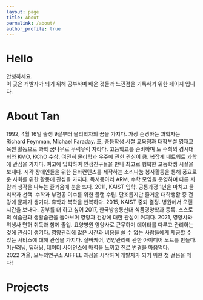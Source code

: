 ```yaml
---
layout: page
title: About
permalink: /about/
author_profile: true
---
```

# Hello  

안녕하세요.  
이 곳은 개발자가 되기 위해 공부하며 배운 것들과 느낀점을 기록하기 위한 페이지 입니다.

# About Tan  

1992, 4월 16일 출생
9살부터 물리학자의 꿈을 가지다. 가장 존경하는 과학자는 Richard Feynman, Michael Faraday.
초, 중등학생 시절 교육청과 대학부설 영재교육원 활동으로 과학 꿈나무로 무럭무럭 자라다.
고등학교를 준비하며 도 주최의 경시대회와 KMO, KChO 수상.
여전히 물리학과 우주에 관한 관심이 큼. 복잡계 네트워트 과학에 관심을 가지다.
여고에 입학하여 인생친구들을 만나 최고로 행복한 고등학생 시절을 보내다.
시각 장애인들을 위한 문화컨텐츠를 제작하는 소리나눔 봉사활동을 통해 풍요로운 사회를 위한 활동에 관심을 가지다.
독서동아리 ARM, 수학 모임을 운영하며 다른 사람과 생각을 나누는 즐거움에 눈을 뜨다.
2011, KAIST 입학. 공통과정 1년을 마치고 물리학과 선택. 수학과 부전공 이수를 위한 플랜 수립.
단조롭지만 즐거운 대학생활 중 건강에 문제가 생기다.
휴학과 복학을 반복하다. 2015, KAIST 중퇴 결정.
병원에서 오랜 시간을 보내다. 공부를 더 하고 싶어 2017, 한국방송통신대 식품영양학과 등록.
스스로의 식습관과 생활습관을 돌아보며 영양과 건강에 대한 관심이 커지다.
2021, 영양사와 위생사 면허 취득과 함께 졸업.
요양병원 영양사로 근무하며 데이터를 다루고 관리하는 것에 관심이 생기다.
영양관리에 많은 시간과 비용을 쓸 수 없는 사람들에게 제공할 수 있는 서비스에 대해 관심을 가지다.
실버케어, 영양관리에 관한 아이디어 노트를 만들다.
머신러닝, 딥러닝, 데이터 사이언스에 매력을 느끼고 진로 변경을 마음먹다.  
2022 겨울, 모두의연구소 AIFFEL 과정을 시작하며 개발자가 되기 위한 첫 걸음을 떼다!  

# Projects
